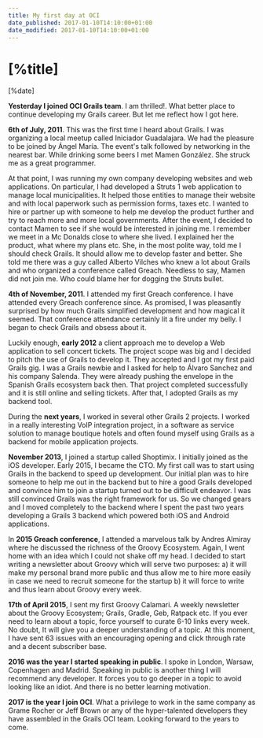 ```yaml
---
title: My first day at OCI
date_published: 2017-01-10T14:10:00+01:00
date_modified: 2017-01-10T14:10:00+01:00
---
```


# [%title]

[%date]

**Yesterday I joined OCI Grails team**. I am thrilled!. What better place to continue developing my Grails career. But let me reflect how I got here.

**6th of July, 2011**. This was the first time I heard about Grails. I was organizing a local meetup called Iniciador Guadalajara. We had the pleasure to be joined by Ángel María. The event's talk followed by networking in the nearest bar. While drinking some beers I met Mamen González. She struck me as a great programmer.

At that point, I was running my own company developing websites and web applications. On particular, I had developed a Struts 1 web application to manage local municipalities. It helped those entities to manage their website and with local paperwork such as permission forms, taxes etc. I wanted to hire or partner up with someone to help me develop the product further and try to reach more and more local governments. After the event, I decided to contact Mamen to see if she would be interested in joining me. I remember we meet in a Mc Donalds close to where she lived. I explained her the product, what where my plans etc. She, in the most polite way, told me I should check Grails. It should allow me to develop faster and better. She told me there was a guy called Alberto Vilches who knew a lot about Grails and who organized a conference called Greach. Needless to say, Mamen did not join me. Who could blame her for dogging the Struts bullet.

**4th of November, 2011**. I attended my first Greach conference. I have attended every Greach conference since. As promised, I was pleasantly surprised by how much Grails simplified development and how magical it seemed. That conference attendance certainly lit a fire under my belly. I began to check Grails and obsess about it.

Luckily enough, **early 2012** a client approach me to develop a Web application to sell concert tickets. The project scope was big and I decided to pitch the use of Grails to develop it. They accepted and I got my first paid Grails gig. I was a Grails newbie and I asked for help to Álvaro Sanchez and his company Salenda. They were already pushing the envelope in the Spanish Grails ecosystem back then. That project completed successfully and it is still online and selling tickets. After that, I adopted Grails as my backend tool.

During the **next years**, I worked in several other Grails 2 projects. I worked in a really interesting VoIP integration project, in a software as service solution to manage boutique hotels and often found myself using Grails as a backend for mobile application projects.

**November 2013**, I joined a startup called Shoptimix. I initially joined as the iOS developer. Early 2015, I became the CTO. My first call was to start using Grails in the backend to speed up development. Our initial plan was to hire someone to help me out in the backend but to hire a good Grails developed and convince him to join a startup turned out to be difficult endeavor. I was still convinced Grails was the right framework for us. So we changed gears and I moved completely to the backend where I spent the past two years developing a Grails 3 backend which powered both iOS and Android applications.

In **2015 Greach conference**, I attended a marvelous talk by Andres Almiray where he discussed the richness of the Groovy Ecosystem. Again, I went home with an idea which I could not shake off my head. I decided to start writing a newsletter about Groovy which will serve two purposes: a) it will make my personal brand more public and thus allow me to hire more easily in case we need to recruit someone for the startup b) it will force to write and thus learn about Groovy every week.

**17th of April 2015**, I sent my first Groovy Calamari. A weekly newsletter about the Groovy Ecosystem; Grails, Gradle, Geb, Ratpack etc. If you ever need to learn about a topic, force yourself to curate 6-10 links every week. No doubt, It will give you a deeper understanding of a topic. At this moment, I have sent 63 issues with an encouraging opening and click through rate and a decent subscriber base.

**2016 was the year I started speaking in public**. I spoke in London, Warsaw, Copenhagen and Madrid. Speaking in public is another thing I will recommend any developer. It forces you to go deeper in a topic to avoid looking like an idiot. And there is no better learning motivation.

**2017 is the year I join OCI**. What a privilege to work in the same company as Grame Rocher or Jeff Brown or any of the hyper-talented developers they have assembled in the Grails OCI team. Looking forward to the years to come.


